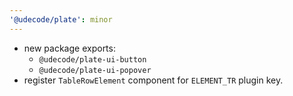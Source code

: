 ```yaml
---
'@udecode/plate': minor
---
```


- new package exports: 
  - `@udecode/plate-ui-button`
  - `@udecode/plate-ui-popover`
- register `TableRowElement` component for `ELEMENT_TR` plugin key.